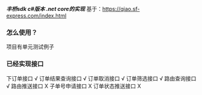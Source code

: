 ***丰桥sdk c#版本 .net core的实现***
基于：https://qiao.sf-express.com/index.html

###  怎么使用？
项目有单元测试例子

###  已经实现接口
下订单接口                  √
订单结果查询接口			√
订单取消接口				√
订单筛选接口				√
路由查询接口				√
路由推送接口				X
子单号申请接口				X
订单状态推送接口			X


